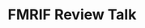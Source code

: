 ---
title: "FMRIF Review Talk"
project_id: 
conf_date: 2006-11-06
conference_id: ""
presenters:
   - peter_bandettini
summary: "<p>FMRIF Review Talk</p>"
file: /assets/presentations/T197.ppt
filename: T197.ppt
layout: presentation
---
